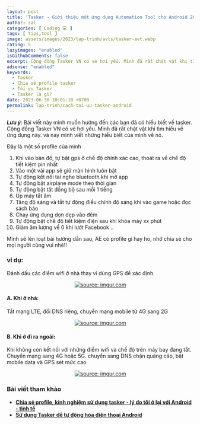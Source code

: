 ```yaml
---
layout: post
title: 'Tasker - Giới thiệu một ứng dụng Automation Tool cho Android 2023'
author: sal
categories: [ Coding 💻 ]
tags: [ tips,tool ]
image: assets/images/2023/lap-trinh/avts/tasker-avt.webp
rating: 5
lazyimages: "enabled"
isGithubComments: false
excerpt: Cộng đồng Tasker VN có vẻ hơi yếu. Mình đã rất chật vật khi tìm hiểu về ứng dụng này. và nay mình viết những hiểu biết của mình về nó.
adsense: "enabled"
keywords:
  - Tasker
  - Chia sẻ profile tasker
  - Tối ưu Tasker
  - Tasker là gì?
date: 2023-06-30 10:01:10 +0700
permalink: lap-trinh/cach-toi-uu-tasker-android
---
```

**_Lưu ý_**: Bài viết này mình muốn hướng đến các bạn đã có hiểu biết về tasker. Cộng đồng Tasker VN có vẻ hơi yếu. Mình đã rất chật vật khi tìm hiểu về ứng dụng này. và nay mình viết những hiểu biết của mình về nó.

Đây là một số profile của mình
1. Khi vào bản đồ, tự bật gps ở chế độ chính xác cao, thoát ra về chế độ tiết kiệm pin nhất
2. Vào một vài app sẽ giữ màn hình luôn bật
6. Tự động kết nối tai nghe bluetooth khi mở app
6. Tự động bật airplane mode theo thời gian
6. Tự động bật tắt đồng bộ sau mỗi 1 tiếng
6. Úp máy tắt âm
6. Tăng độ sáng và tắt tự động điều chỉnh độ sáng khi vào game hoặc đọc sách báo
6. Chạy ứng dụng dọn dẹp vào đêm
6. Tự động bật chế độ tiết kiệm điện sau khi khóa máy xx phút
6. Giảm âm lượng về 0 khi lướt Facebook
..

Mình sẽ lên loạt bài hướng dẫn sau, AE có profile gì hay ho, nhớ chia sẻ cho mọi người cùng vui nhé!!

### ví dụ:

Đánh dấu các điểm wifi ở nhà thay vì dùng GPS để xác định.

<div class="content" style="text-align:center; ">
<a href="https://imgur.com/trdpaEJ"><img src="https://i.imgur.com/trdpaEJ.png" title="source: imgur.com" /></a></div>

#### A. Khi ở nhà:

Tắt mạng LTE, đổi DNS riêng, chuyển mạng mobile từ 4G sang 2G

<div class="content" style="text-align:center; ">
<a href="https://imgur.com/wXo2Lh0"><img src="https://i.imgur.com/wXo2Lh0.jpg" title="source: imgur.com" /></a></div>

#### B. Khi ở đi ra ngoài:

Khi không còn kết nối với những điểm wifi và chế độ trên máy bay đang tắt. Chuyển mạng sang 4G hoặc 5G. chuyển sang DNS chặn quảng cáo, bật mobile data và GPS set mức cao

<div class="content" style="text-align:center; ">
<a href="https://imgur.com/AUtOJJV"><img src="https://i.imgur.com/AUtOJJV.jpg" title="source: imgur.com" /></a></div>


### Bài viết tham khảo

*   [**Chia sẻ profile, kinh nghiệm sử dụng tasker - lý do tôi ở lại với Android - tinh tế**](https://tinhte.vn/thread/chia-se-profile-kinh-nghiem-su-dung-tasker-ly-do-toi-o-lai-voi-android.2665644/)
*   [**Sử dụng Tasker để tự động hóa điện thoại Android**](https://quantrimang.com/cong-nghe/cash-su-dung-tasker-de-tu-dong-hoa-dien-thoai-android-154111)

